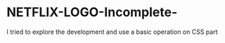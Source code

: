 # NETFLIX-LOGO-Incomplete-
I tried to explore the development and use a basic operation on CSS part
